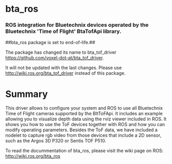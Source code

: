 bta_ros
===================
### ROS integration for Bluetechnix devices operated by the Bluetechnix 'Time of Flight' BtaTofApi library. ###

##bta_ros package is set to end-of-life.##

The package has changed its name to bta_tof_driver https://github.com/voxel-dot-at/bta_tof_driver.

It will not be updated with the last changes. Please use http://wiki.ros.org/bta_tof_driver instead of this package. 

# Summary #

This driver allows to configure your system and ROS to use all Bluetechnix Time of Flight cameras supported by the BltToFApi. It includes an example allowing you to visualize depth data using the rviz viewer included in ROS. It shows you how to use the ToF devices together with ROS and how you can modify operating parameters. Besides the ToF data, we have included a nodelet to capture rgb video from those devices that include a 2D sensor, such as the Argos 3D P320 or Sentis TOF P510. 

To read the docummentation of bta_ros, please visit the wiki page on ROS: http://wiki.ros.org/bta_ros

